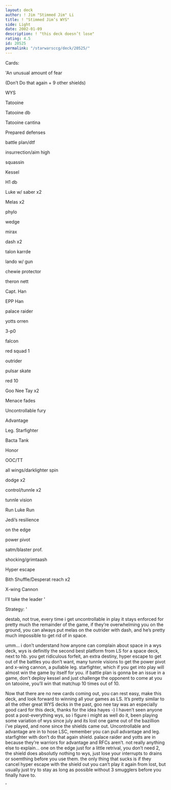 ```yaml
---
layout: deck
author: ! Jim "Stimmed Jim" Li
title: ! "Stimmed Jim’s WYS"
side: Light
date: 2002-01-09
description: ! "this deck doesn’t lose"
rating: 4.5
id: 20525
permalink: "/starwarsccg/deck/20525/"
---
```

Cards: 

'An unusual amount of fear

(Don’t Do that again + 9 other shields)

WYS

Tatooine

Tatooine db

Tatooine cantina

Prepared defenses

battle plan/dtf

insurrection/aim high

squassin


Kessel

H1 db


Luke w/ saber x2

Melas x2

phylo

wedge

mirax

dash x2

talon karrde

lando w/ gun

chewie protector

theron nett

Capt. Han

EPP Han

palace raider

yotts orren

3-p0


falcon

red squad 1

outrider

pulsar skate

red 10


Goo Nee Tay x2

Menace fades

Uncontrollable fury

Advantage

Leg. Starfighter

Bacta Tank

Honor


OOC/TT

all wings/darklighter spin

dodge x2

control/tunnle x2

tunnle vision

Run Luke Run

Jedi’s resilience

on the edge

power pivot

satm/blaster prof.

shocking/grimtaash

Hyper escape

Bith Shuffle/Desperat reach x2


X-wing Cannon

I’ll take the leader '

Strategy: '

destab, not true, every time i get uncontrollable in play it stays enforced for pretty much the remainder of the game, if they’re overwhelming you on the ground, you can always put melas on the outrider with dash, and he’s pretty much impossible to get rid of in space.


umm... i don’t understand how anyone can complain about space in a wys deck, wys is definitly the second best platform from LS for a space deck, next to hb.  you get ridiculous forfeit, an extra destiny, hyper escape to get out of the battles you don’t want, many tunnle visions to get the power pivot and x-wing cannon, a pullable leg. starfighter, which if you get into play will almost win the game by itself for you.  if battle plan is gonna be an issue in a game, don’t deploy kessel and just challenge the opponent to come at you on tatooine, you’ll win that matchup 10 times out of 10.



Now that there are no new cards coming out, you can rest easy, make this deck, and look forward to winning all your games as LS.  It’s pretty similar to all the other great WYS decks in the past, goo nee tay was an especially good card for this deck, thanks for the idea hayes -)  I haven’t seen anyone post a post-everything wys, so i figure i might as well do it, been playing some variation of wys since july and its lost one game out of the bazillion i’ve played, and none since the shields came out.  Uncontrollable and advantage are in to hose LSC, remember you can pull advantage and leg. starfighter with don’t do that again shield.  palace raider and yotts are in because they’re warriors for advantage and RFCs aren’t.  not really anything else to explain... one on the edge just for a little retrival, you don’t need 2, the shield does absolutly nothing to wys, just lose your interrupts to drains or soemthing before you use them.  the only thing that sucks is if they cancel hyper escape with the shield out you can’t play it again from lost, but usually just try to stay as long as possible without 3 smugglers before you finally have to. 


'
